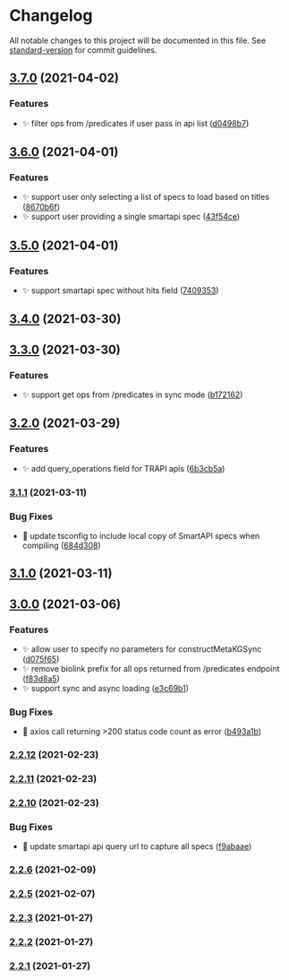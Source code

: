 # Changelog

All notable changes to this project will be documented in this file. See [standard-version](https://github.com/conventional-changelog/standard-version) for commit guidelines.

## [3.7.0](https://github.com/kevinxin90/smartapi-kg.js/compare/v3.6.0...v3.7.0) (2021-04-02)


### Features

* :sparkles: filter ops from /predicates if user pass in api list ([d0498b7](https://github.com/kevinxin90/smartapi-kg.js/commit/d0498b7435db66ab099e6df617d9667cde09b957))

## [3.6.0](https://github.com/kevinxin90/smartapi-kg.js/compare/v3.5.0...v3.6.0) (2021-04-01)


### Features

* :sparkles: support user only selecting a list of specs to load based on titles ([8670b6f](https://github.com/kevinxin90/smartapi-kg.js/commit/8670b6f7b370bc51fc37480dde50057c4ce69cae))
* :sparkles: support user providing a single smartapi spec ([43f54ce](https://github.com/kevinxin90/smartapi-kg.js/commit/43f54ce4333e2cd9d2ac50866cf82a3310373e79))

## [3.5.0](https://github.com/kevinxin90/smartapi-kg.js/compare/v3.4.0...v3.5.0) (2021-04-01)


### Features

* :sparkles: support smartapi spec without hits field ([7409353](https://github.com/kevinxin90/smartapi-kg.js/commit/7409353e2eb4090dca762bb9953bd60b5f1edf7c))

## [3.4.0](https://github.com/kevinxin90/smartapi-kg.js/compare/v3.3.0...v3.4.0) (2021-03-30)

## [3.3.0](https://github.com/kevinxin90/smartapi-kg.js/compare/v3.2.0...v3.3.0) (2021-03-30)


### Features

* :sparkles: support get ops from /predicates in sync mode ([b172162](https://github.com/kevinxin90/smartapi-kg.js/commit/b172162dca0c69d70749428d14dba1d78f46e932))

## [3.2.0](https://github.com/kevinxin90/smartapi-kg.js/compare/v3.1.1...v3.2.0) (2021-03-29)


### Features

* :sparkles: add query_operations field for TRAPI apis ([6b3cb5a](https://github.com/kevinxin90/smartapi-kg.js/commit/6b3cb5a3104cbbe0107ac4969931b03343f63c19))

### [3.1.1](https://github.com/kevinxin90/smartapi-kg.js/compare/v3.1.0...v3.1.1) (2021-03-11)


### Bug Fixes

* :bug: update tsconfig to include local copy of SmartAPI specs when compiling ([684d308](https://github.com/kevinxin90/smartapi-kg.js/commit/684d3082d3528b228792b885641582b65069130b))

## [3.1.0](https://github.com/kevinxin90/smartapi-kg.js/compare/v3.0.0...v3.1.0) (2021-03-11)

## [3.0.0](https://github.com/kevinxin90/smartapi-kg.js/compare/v2.2.12...v3.0.0) (2021-03-06)


### Features

* :sparkles: allow user to specify no parameters for constructMetaKGSync ([d075f65](https://github.com/kevinxin90/smartapi-kg.js/commit/d075f65a88b5d629a73e1a153764b9b62df3d5fb))
* :sparkles: remove biolink prefix for all ops returned from /predicates endpoint ([f83d8a5](https://github.com/kevinxin90/smartapi-kg.js/commit/f83d8a51c7cf6c936382c64f81b093327c3d064e))
* :sparkles: support sync and async loading ([e3c69b1](https://github.com/kevinxin90/smartapi-kg.js/commit/e3c69b17822a058f43256352af49ab485655072c))


### Bug Fixes

* :bug: axios call returning >200 status code count as error ([b493a1b](https://github.com/kevinxin90/smartapi-kg.js/commit/b493a1bfd8e1dcdb80e6c3441a4f3afb22bfe63c))

### [2.2.12](https://github.com/kevinxin90/smartapi-kg.js/compare/v2.2.11...v2.2.12) (2021-02-23)

### [2.2.11](https://github.com/kevinxin90/smartapi-kg.js/compare/v2.2.10...v2.2.11) (2021-02-23)

### [2.2.10](https://github.com/kevinxin90/smartapi-kg.js/compare/v2.2.6...v2.2.10) (2021-02-23)


### Bug Fixes

* :bug: update smartapi api query url to capture all specs ([f9abaae](https://github.com/kevinxin90/smartapi-kg.js/commit/f9abaaed2c327bd6ff34580ba0459984c2626a00))

### [2.2.6](https://github.com/kevinxin90/smartapi-kg.js/compare/v2.2.5...v2.2.6) (2021-02-09)

### [2.2.5](https://github.com/kevinxin90/smartapi-kg.js/compare/v2.2.3...v2.2.5) (2021-02-07)

### [2.2.3](https://github.com/kevinxin90/smartapi-kg.js/compare/v2.2.2...v2.2.3) (2021-01-27)

### [2.2.2](https://github.com/kevinxin90/smartapi-kg.js/compare/v2.2.1...v2.2.2) (2021-01-27)

### [2.2.1](https://github.com/kevinxin90/smartapi-kg.js/compare/v2.2.0...v2.2.1) (2021-01-27)
